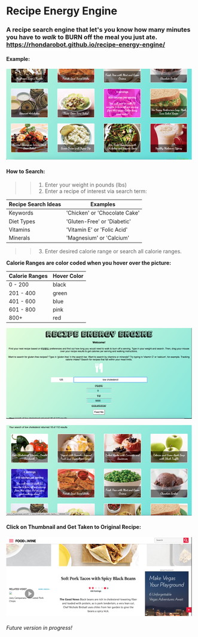 # Recipe Energy Engine
### A recipe search engine that let's you know how many minutes you have to *walk* to BURN off the meal you just ate. https://rhondarobot.github.io/recipe-energy-engine/

#### Example: 

![Example of Hover Feature of Food-Api App](/images/REE_1.png)

#### How to Search:

>>1. Enter your weight in pounds (lbs)
>>2. Enter a recipe of interest via search term: 

Recipe Search Ideas |     Examples
------------------- | -------------------
Keywords |'Chicken' or 'Chocolate Cake'
Diet Types | 'Gluten-Free' or 'Diabetic'
Vitamins | 'Vitamin E' or 'Folic Acid'
Minerals | 'Magnesium' or 'Calcium'
>>3. Enter desired calorie range or search all calorie ranges.

**Calorie Ranges are color coded when you hover over the picture:**

Calorie Ranges | Hover Color
-------------- | -----------
0 - 200 | black 
201 - 400 | green
401 - 600 | blue
601 - 800 | pink
800+ | red

![Example of Searching](/images/REE_main.png)

![Example of Search Results from Search Pic above](/images/REE_2.png)

#### Click on Thumbnail and Get Taken to Original Recipe:
![Example of Recipe Redirect](/images/recipe_redirect.png)

###### Future version in progress! 
